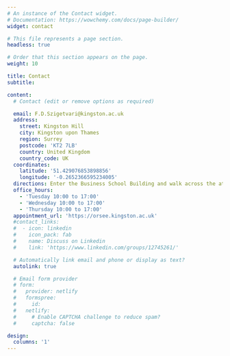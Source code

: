 ```yaml
---
# An instance of the Contact widget.
# Documentation: https://wowchemy.com/docs/page-builder/
widget: contact

# This file represents a page section.
headless: true

# Order that this section appears on the page.
weight: 10

title: Contact
subtitle:

content:
  # Contact (edit or remove options as required)

  email: F.D.Szigetvari@kingston.ac.uk
  address:
    street: Kingston Hill
    city: Kingston upon Thames
    region: Surrey
    postcode: 'KT2 7LB'
    country: United Kingdom
    country_code: UK
  coordinates:
    latitude: '51.429076853898856'
    longitude: '-0.2652366595234005'
  directions: Enter the Business School Building and walk across the atrium to Room BS0023 on the ground floor.
  office_hours:
    - 'Tuesday 10:00 to 17:00'
    - 'Wednesday 10:00 to 17:00'
    - 'Thursday 10:00 to 17:00'
  appointment_url: 'https://orsee.kingston.ac.uk'
  #contact_links:
  #  - icon: linkedin
  #    icon_pack: fab
  #    name: Discuss on Linkedin
  #    link: 'https://www.linkedin.com/groups/12745261/'

  # Automatically link email and phone or display as text?
  autolink: true

  # Email form provider
  # form:
  #   provider: netlify
  #   formspree:
  #     id:
  #   netlify:
  #     # Enable CAPTCHA challenge to reduce spam?
  #     captcha: false

design:
  columns: '1'
---
```

